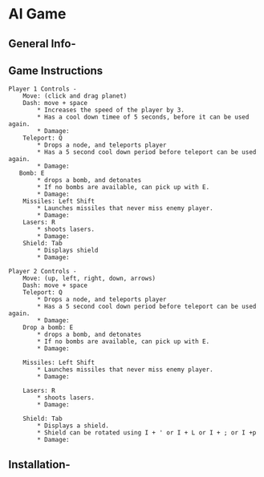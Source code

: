 # AI Game

## General Info-


## Game Instructions

    Player 1 Controls -
        Move: (click and drag planet)
        Dash: move + space
            * Increases the speed of the player by 3.
            * Has a cool down timee of 5 seconds, before it can be used again.
            * Damage:
        Teleport: Q
            * Drops a node, and teleports player
            * Has a 5 second cool down period before teleport can be used again.
            * Damage:
       Bomb: E
            * drops a bomb, and detonates
            * If no bombs are available, can pick up with E.
            * Damage:
        Missiles: Left Shift
            * Launches missiles that never miss enemy player.
            * Damage:
        Lasers: R
            * shoots lasers.
            * Damage:
        Shield: Tab
            * Displays shield
            * Damage:

    Player 2 Controls -
        Move: (up, left, right, down, arrows)
        Dash: move + space
        Teleport: Q
            * Drops a node, and teleports player
            * Has a 5 second cool down period before teleport can be used again.
            * Damage:
        Drop a bomb: E
            * drops a bomb, and detonates
            * If no bombs are available, can pick up with E.
            * Damage:

        Missiles: Left Shift
            * Launches missiles that never miss enemy player.
            * Damage:

        Lasers: R
            * shoots lasers.
            * Damage:

        Shield: Tab
            * Displays a shield.
            * Shield can be rotated using I + ' or I + L or I + ; or I +p
            * Damage:





## Installation- 

